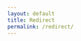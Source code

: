 ```yaml
---
layout: default
title: Redirect
permalink: /redirect/
---
```


<html lang="en">
<head>
    <meta charset="UTF-8">
    <meta name="viewport" content="width=device-width, initial-scale=1.0">
    <title>{{ page.title }}</title>
    <script>
        document.addEventListener("DOMContentLoaded", function() {
            const APP_STORE_URL = "https://apps.apple.com/us/app/wacky-warper/id6502666713";
            const PLAY_STORE_URL = "https://play.google.com/store/apps/details?id=com.hippopenny.offrail";
            const WEBSITE_URL = "https://www.hippopenny.com/wackywarper";

            var userAgent = navigator.userAgent || navigator.vendor || window.opera;

            // Redirect to App Store if iOS
            if (/iPad|iPhone|iPod/.test(userAgent) && !window.MSStream) {
                window.location.href = APP_STORE_URL;
                return;
            }

            // Redirect to Play Store if Android
            if (/android/i.test(userAgent)) {
                window.location.href = PLAY_STORE_URL;
                return;
            }

            // Redirect to website if PC
            window.location.href = WEBSITE_URL;
        });
    </script>
</head>
<body>
    <p>Redirecting...</p>
    <p>If you are not redirected automatically, <a href="https://www.hippopenny.com">click here</a>.</p>
</body>
</html>
